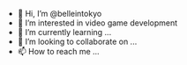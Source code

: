 - 👋 Hi, I’m @belleintokyo
- 👀 I’m interested in video game development
- 🌱 I’m currently learning ...
- 💞️ I’m looking to collaborate on ...
- 📫 How to reach me ...

<!---
belleintokyo/belleintokyo is a ✨ special ✨ repository because its `README.md` (this file) appears on your GitHub profile.
You can click the Preview link to take a look at your changes.
--->
